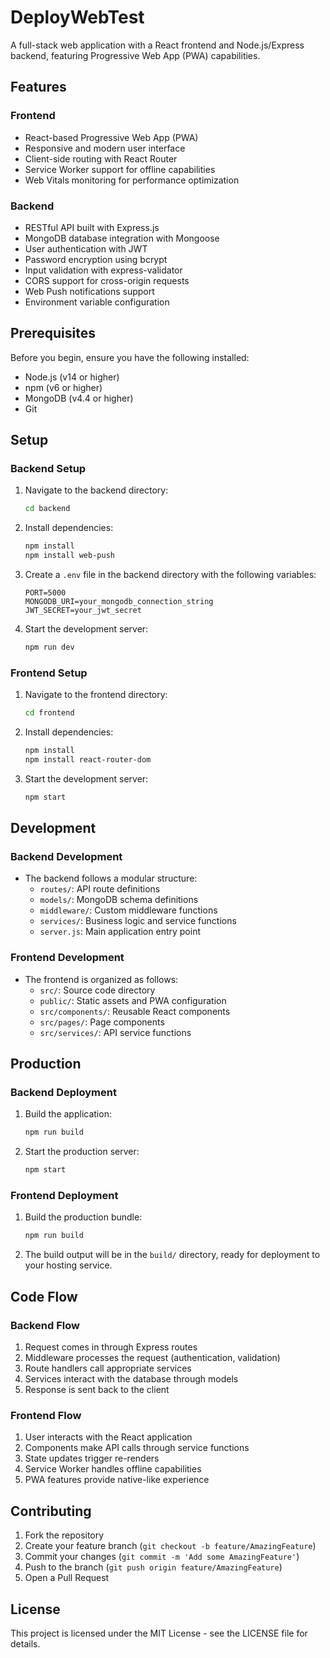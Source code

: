# DeployWebTest

A full-stack web application with a React frontend and Node.js/Express backend, featuring Progressive Web App (PWA) capabilities.

## Features

### Frontend
- React-based Progressive Web App (PWA)
- Responsive and modern user interface
- Client-side routing with React Router
- Service Worker support for offline capabilities
- Web Vitals monitoring for performance optimization

### Backend
- RESTful API built with Express.js
- MongoDB database integration with Mongoose
- User authentication with JWT
- Password encryption using bcrypt
- Input validation with express-validator
- CORS support for cross-origin requests
- Web Push notifications support
- Environment variable configuration

## Prerequisites

Before you begin, ensure you have the following installed:
- Node.js (v14 or higher)
- npm (v6 or higher)
- MongoDB (v4.4 or higher)
- Git

## Setup

### Backend Setup
1. Navigate to the backend directory:
   ```bash
   cd backend
   ```

2. Install dependencies:
   ```bash
   npm install
   npm install web-push
   ```

3. Create a `.env` file in the backend directory with the following variables:
   ```
   PORT=5000
   MONGODB_URI=your_mongodb_connection_string
   JWT_SECRET=your_jwt_secret
   ```

4. Start the development server:
   ```bash
   npm run dev
   ```

### Frontend Setup
1. Navigate to the frontend directory:
   ```bash
   cd frontend
   ```

2. Install dependencies:
   ```bash
   npm install
   npm install react-router-dom
   ```

3. Start the development server:
   ```bash
   npm start
   ```

## Development

### Backend Development
- The backend follows a modular structure:
  - `routes/`: API route definitions
  - `models/`: MongoDB schema definitions
  - `middleware/`: Custom middleware functions
  - `services/`: Business logic and service functions
  - `server.js`: Main application entry point

### Frontend Development
- The frontend is organized as follows:
  - `src/`: Source code directory
  - `public/`: Static assets and PWA configuration
  - `src/components/`: Reusable React components
  - `src/pages/`: Page components
  - `src/services/`: API service functions

## Production

### Backend Deployment
1. Build the application:
   ```bash
   npm run build
   ```

2. Start the production server:
   ```bash
   npm start
   ```

### Frontend Deployment
1. Build the production bundle:
   ```bash
   npm run build
   ```

2. The build output will be in the `build/` directory, ready for deployment to your hosting service.

## Code Flow

### Backend Flow
1. Request comes in through Express routes
2. Middleware processes the request (authentication, validation)
3. Route handlers call appropriate services
4. Services interact with the database through models
5. Response is sent back to the client

### Frontend Flow
1. User interacts with the React application
2. Components make API calls through service functions
3. State updates trigger re-renders
4. Service Worker handles offline capabilities
5. PWA features provide native-like experience

## Contributing

1. Fork the repository
2. Create your feature branch (`git checkout -b feature/AmazingFeature`)
3. Commit your changes (`git commit -m 'Add some AmazingFeature'`)
4. Push to the branch (`git push origin feature/AmazingFeature`)
5. Open a Pull Request

## License

This project is licensed under the MIT License - see the LICENSE file for details. 
